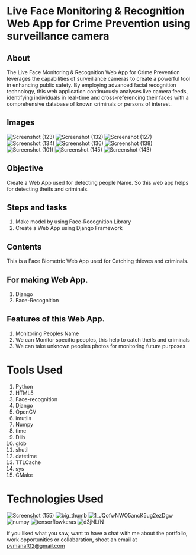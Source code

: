 
# Live Face Monitoring & Recognition Web App for Crime Prevention using surveillance camera

## About

The Live Face Monitoring & Recognition Web App for Crime Prevention leverages the capabilities of surveillance cameras to create a powerful tool in enhancing public safety. By employing advanced facial recognition technology, this web application continuously analyses live camera feeds, identifying individuals in real-time and cross-referencing their faces with a comprehensive database of known criminals or persons of interest. 

## Images
![Screenshot (123)](https://user-images.githubusercontent.com/84491967/175896459-550c9778-49d6-4b33-baa5-7e73f817bece.png)
![Screenshot (132)](https://user-images.githubusercontent.com/84491967/175897242-3a8636c1-ec92-4692-8e51-0cd96c749ffb.png)
![Screenshot (127)](https://user-images.githubusercontent.com/84491967/175896996-f9a07a15-c33b-4db8-a985-b1119ea66b0d.png)
![Screenshot (134)](https://user-images.githubusercontent.com/84491967/175897546-512bdddf-74c7-430f-a3d6-1d9bdc7638d4.png)
![Screenshot (136)](https://user-images.githubusercontent.com/84491967/175897741-909b7c08-d7a7-463a-a986-a5fbd47cdf2a.png)
![Screenshot (138)](https://user-images.githubusercontent.com/84491967/175897982-3d63aa28-68cc-4d72-947b-c338047a2964.png)
![Screenshot (101)](https://user-images.githubusercontent.com/84491967/173771352-7760d228-fd73-4cfe-9de6-c9f83869f5e4.png)
![Screenshot (145)](https://user-images.githubusercontent.com/84491967/175899415-5d9e85cd-75c6-4dc7-bdf6-0165bd91b96f.png)
![Screenshot (143)](https://user-images.githubusercontent.com/84491967/175899185-6a71a16c-3ef1-4d21-af3c-10643fa23205.png)




## Objective

Create a Web App used for detecting people  Name. So this web app helps for detecting theifs and criminals.

## Steps and tasks
1. Make model by using Face-Recognition Library 
2. Create a Web App using Django Framework

## Contents


This is a Face Biometric Web App used for Catching thieves and criminals.

## For making Web App.

1. Django
2. Face-Recognition

## Features of this Web App.

1. Monitoring Peoples Name
2. We can Monitor specific peoples, this help to catch theifs and criminals
3. We can take unknown peoples photos for monitoring future purposes

# Tools Used

1. Python
2. HTML5
3. Face-recognition
4.  Django
5. OpenCV
6. imutils
7. Numpy
8. time
9. Dlib
10. glob
12. shutil
12. datetime
13. TTLCache
14. sys
15. CMake

# Technologies Used

![Screenshot (155)](https://user-images.githubusercontent.com/84491967/139635128-5ac86cca-3de3-483e-9ba2-d0de52da5e49.png)
![big_thumb](https://user-images.githubusercontent.com/84491967/168413596-e5e32fa0-56bb-4e26-9e2a-482e60c00440.jpg)
![1_JQofwNWO5ancK5ug2ezDgw](https://user-images.githubusercontent.com/84491967/168413342-afcbd3e0-ad3f-42d5-83f7-3873ed80ed42.png)
![numpy](https://user-images.githubusercontent.com/84491967/168413436-731ca931-e6c3-4349-b1d1-0609370f974e.png)
![tensorflowkeras](https://user-images.githubusercontent.com/84491967/168414413-81712319-f29f-4748-9ae3-40de244f5bfb.jpg)
![d3jNLfN](https://user-images.githubusercontent.com/84491967/170817560-4fbaa282-9a08-428d-9786-eac500e0f660.jpg)

if you liked what you saw, want to have a chat with me about the portfolio, work opportunities or collabaration, shoot an email at pvmanaf02@gmail.com







